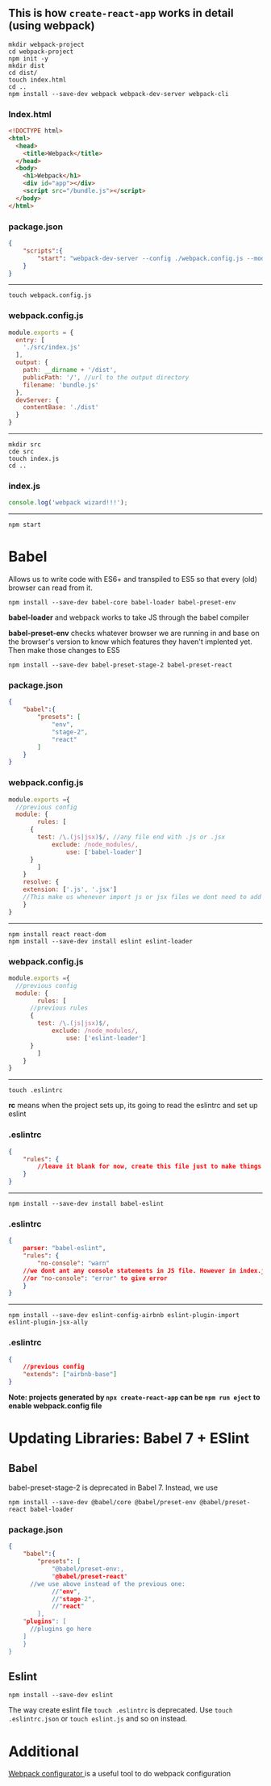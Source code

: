 ## This is how `create-react-app` works in detail (using webpack)

```shell
mkdir webpack-project
cd webpack-project
npm init -y
mkdir dist
cd dist/
touch index.html
cd ..
npm install --save-dev webpack webpack-dev-server webpack-cli
```

### Index.html

```html
<!DOCTYPE html>
<html>
  <head>
    <title>Webpack</title>
  </head>
  <body>
    <h1>Webpack</h1>
    <div id="app"></div>
    <script src="/bundle.js"></script>
  </body>
</html>
```

### package.json

```json
{
	"scripts":{
		"start": "webpack-dev-server --config ./webpack.config.js --mode development"
	}
}
```
-----
```shell
touch webpack.config.js
```

### webpack.config.js

```javascript
module.exports = {
  entry: [
    './src/index.js'
  ],
  output: {
    path: __dirname + '/dist',
    publicPath: '/', //url to the output directory
    filename: 'bundle.js'
  },
  devServer: {
    contentBase: './dist'
  }
}
```
-----
```shell
mkdir src
cde src
touch index.js
cd ..
```

### index.js

```javascript
console.log('webpack wizard!!!');

```
-----
```shell
npm start
```

# Babel

Allows us to write code with ES6+ and transpiled to ES5 so that every (old) browser can read from it.

```shell
npm install --save-dev babel-core babel-loader babel-preset-env
```

**babel-loader** and webpack works to take JS through the babel compiler

**babel-preset-env** checks whatever browser we are running in and base on the browser's version to know which features they haven't implented yet. Then make those changes to ES5

```shell
npm install --save-dev babel-preset-stage-2 babel-preset-react
```

### package.json

```json
{
	"babel":{
		"presets": [
			"env",
			"stage-2",
			"react"
		]
	}
}
```

### webpack.config.js

```javascript
module.exports ={
  //previous config
  module: {
		rules: [
      {
        test: /\.(js|jsx)$/, //any file end with .js or .jsx
		    exclude: /node_modules/,
				use: ['babel-loader']
      }	
		]
	}
	resolve: {
  	extension: ['.js', '.jsx']
    //This make us whenever import js or jsx files we dont need to add .js and .jsx to the end
	}
}
```
-----
```shell
npm install react react-dom
npm install --save-dev install eslint eslint-loader
```

### webpack.config.js

```js
module.exports ={
  //previous config
  module: {
		rules: [
      //previous rules
      {
        test: /\.(js|jsx)$/, 
		    exclude: /node_modules/,
				use: ['eslint-loader']
      }
		]
	}
}
```
-----
```shell
touch .eslintrc
```

**rc** means when the project sets up, its going to read the eslintrc and set up eslint 

### .eslintrc

```json
{
	"rules": {
		//leave it blank for now, create this file just to make things working
	}
}
```
-----
```shell
npm install --save-dev install babel-eslint
```

### .eslintrc

```json
{
	parser: "babel-eslint",
	"rules": {
		"no-console": "warn"
    //we dont ant any console statements in JS file. However in index.js, there is a console.log. So it will give warning
    //or "no-console": "error" to give error
	}
}
```

------

```shell
npm install --save-dev eslint-config-airbnb eslint-plugin-import eslint-plugin-jsx-ally
```

### .eslintrc

```json
{
	//previous config
	"extends": ["airbnb-base"]
}
```

**Note: projects generated by `npx create-react-app` can be `npm run eject` to enable webpack.config file**

# Updating Libraries: Babel 7 + ESlint

## Babel

babel-preset-stage-2 is deprecated in Babel 7. Instead, we use

```shell
npm install --save-dev @babel/core @babel/preset-env @babel/preset-react babel-loader
```

### package.json

```json
{
	"babel":{
		"presets": [
			"@babel/preset-env:,
			"@babel/preset-react"
      //we use above instead of the previous one:
			//"env",
			//"stage-2",
			//"react"
		],
    "plugins": [
      //plugins go here
    ]
	}
}
```

## Eslint

```shell
npm install --save-dev eslint
```

The way create eslint file `touch .eslintrc` is deprecated. Use `touch .eslintrc.json` or `touch eslint.js` and so on instead. 

# Additional

 [Webpack configurator ](http://web.jakoblind.no/webpack-config/) is a useful tool to do webpack configuration

